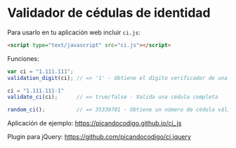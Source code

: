 # Validador de c&eacute;dulas de identidad

Para usarlo en tu aplicación web incluir `ci.js`:

```html
<script type="text/javascript" src="ci.js"></script>
```

Funciones:
```javascript
var ci = "1.111.111";
validation_digit(ci); // => '1' - Obtiene el dígito verificador de una cédula dada

ci = "1.111.111-1"
validate_ci(ci);      // => true/false - Valida una cédula completa

random_ci();          // => 35330781 - Obtiene un número de cédula válido al azar
```

Aplicación de ejemplo: https://picandocodigo.github.io/ci_js

Plugin para jQuery: https://github.com/picandocodigo/ci.jquery
